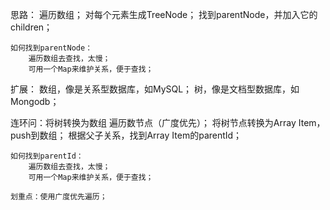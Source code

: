 思路：
    遍历数组；
    对每个元素生成TreeNode；
    找到parentNode，并加入它的children；

    如何找到parentNode：
        遍历数组去查找，太慢；
        可用一个Map来维护关系，便于查找；

扩展：
    数组，像是关系型数据库，如MySQL；
    树，像是文档型数据库，如Mongodb；

连环问：将树转换为数组
    遍历数节点（广度优先）；
    将树节点转换为Array Item，push到数组；
    根据父子关系，找到Array Item的parentId；

    如何找到parentId：
        遍历数组去查找，太慢；
        可用一个Map来维护关系，便于查找；

    划重点：使用广度优先遍历；
